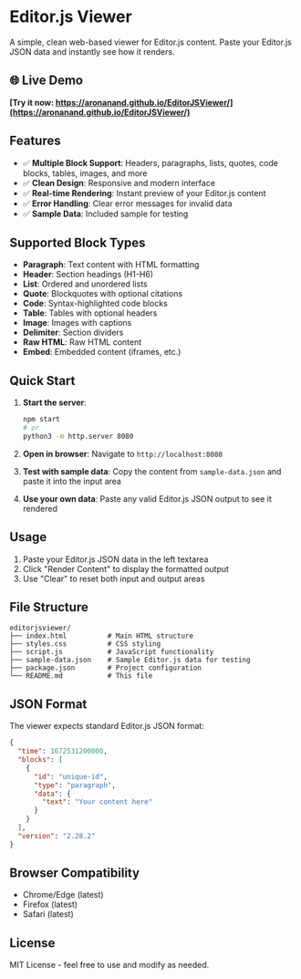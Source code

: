 # Editor.js Viewer

A simple, clean web-based viewer for Editor.js content. Paste your Editor.js JSON data and instantly see how it renders.

## 🌐 Live Demo
**[Try it now: https://aronanand.github.io/EditorJSViewer/](https://aronanand.github.io/EditorJSViewer/)**

## Features

- ✅ **Multiple Block Support**: Headers, paragraphs, lists, quotes, code blocks, tables, images, and more
- ✅ **Clean Design**: Responsive and modern interface
- ✅ **Real-time Rendering**: Instant preview of your Editor.js content
- ✅ **Error Handling**: Clear error messages for invalid data
- ✅ **Sample Data**: Included sample for testing

## Supported Block Types

- **Paragraph**: Text content with HTML formatting
- **Header**: Section headings (H1-H6)
- **List**: Ordered and unordered lists
- **Quote**: Blockquotes with optional citations
- **Code**: Syntax-highlighted code blocks
- **Table**: Tables with optional headers
- **Image**: Images with captions
- **Delimiter**: Section dividers
- **Raw HTML**: Raw HTML content
- **Embed**: Embedded content (iframes, etc.)

## Quick Start

1. **Start the server**:
   ```bash
   npm start
   # or
   python3 -m http.server 8080
   ```

2. **Open in browser**:
   Navigate to `http://localhost:8080`

3. **Test with sample data**:
   Copy the content from `sample-data.json` and paste it into the input area

4. **Use your own data**:
   Paste any valid Editor.js JSON output to see it rendered

## Usage

1. Paste your Editor.js JSON data in the left textarea
2. Click "Render Content" to display the formatted output
3. Use "Clear" to reset both input and output areas

## File Structure

```
editorjsviewer/
├── index.html          # Main HTML structure
├── styles.css          # CSS styling
├── script.js           # JavaScript functionality
├── sample-data.json    # Sample Editor.js data for testing
├── package.json        # Project configuration
└── README.md           # This file
```

## JSON Format

The viewer expects standard Editor.js JSON format:

```json
{
  "time": 1672531200000,
  "blocks": [
    {
      "id": "unique-id",
      "type": "paragraph",
      "data": {
        "text": "Your content here"
      }
    }
  ],
  "version": "2.28.2"
}
```

## Browser Compatibility

- Chrome/Edge (latest)
- Firefox (latest)
- Safari (latest)

## License

MIT License - feel free to use and modify as needed.